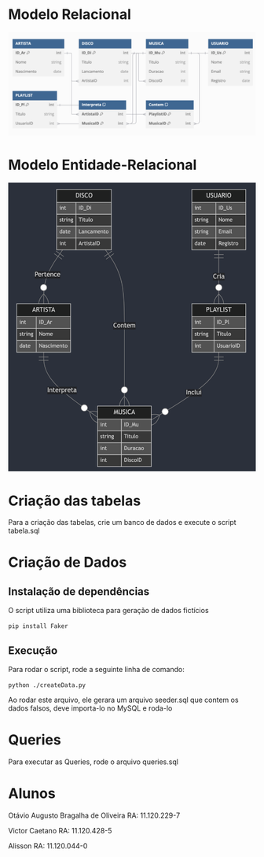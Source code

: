 # Modelo Relacional

![Modelo Relacional](ModeloRelacional.png)

# Modelo Entidade-Relacional

![Modelo Entidade-Relacional](ModeloEntidade-Relacional.png)

# Criação das tabelas

Para a criação das tabelas, crie um banco de dados e execute o script tabela.sql

# Criação de Dados

## Instalação de dependências

O script utiliza uma biblioteca para geração de dados fictícios

`pip install Faker`

## Execução

Para rodar o script, rode a seguinte linha de comando:

`python ./createData.py`

Ao rodar este arquivo, ele gerara um arquivo seeder.sql que contem os dados falsos, deve importa-lo no MySQL e roda-lo

# Queries

Para executar as Queries, rode o arquivo queries.sql

# Alunos

Otávio Augusto Bragalha de Oliveira RA: 11.120.229-7

Victor Caetano RA: 11.120.428-5

Alisson RA: 11.120.044-0

